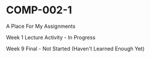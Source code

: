 # COMP-002-1
A Place For My Assignments





Week 1 
Lecture Activity - In Progress

Week 9 Final - Not Started (Haven't Learned Enough Yet)
